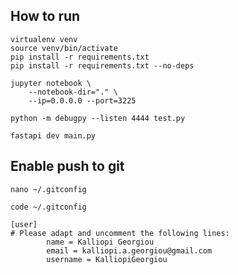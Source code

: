 ## How to run
```
virtualenv venv
source venv/bin/activate
pip install -r requirements.txt
pip install -r requirements.txt --no-deps
```

```
jupyter notebook \
    --notebook-dir="." \
    --ip=0.0.0.0 --port=3225
```
```
python -m debugpy --listen 4444 test.py
```

```
fastapi dev main.py
```


## Enable push to git
```
nano ~/.gitconfig
```
```
code ~/.gitconfig
```


```
[user]
# Please adapt and uncomment the following lines:
        name = Kalliopi Georgiou
        email = kalliopi.a.georgiou@gmail.com
        username = KalliopiGeorgiou
```
